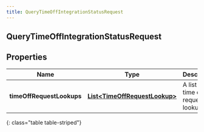 ```yaml
---
title: QueryTimeOffIntegrationStatusRequest
---
```

## QueryTimeOffIntegrationStatusRequest


## Properties

| Name | Type | Description | Notes |
| ------------ | ------------- | ------------- | ------------- |
| **timeOffRequestLookups** | <!----><!---->[**List&lt;TimeOffRequestLookup&gt;**](TimeOffRequestLookup.html)<!----> | A list of time off request lookups |  |
{: class="table table-striped"}



